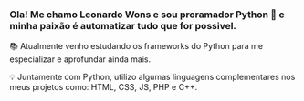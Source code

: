 ### Ola! Me chamo Leonardo Wons e sou proramador Python 🐍 e minha paixão é automatizar tudo que for possivel.

📚 Atualmente venho estudando os frameworks do Python para me especializar e aprofundar ainda mais.

💡 Juntamente com Python, utilizo algumas linguagens complementares nos meus projetos como: HTML, CSS, JS, PHP e C++.
